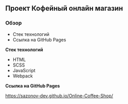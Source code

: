 <h2>Проект Кофейный онлайн магазин</h2>

### Обзор
* Стек технологий
* Ссылка на GitHub Pages

**Стек технологий**
<ul>
    <li>HTML</li>
    <li>SCSS</li>
    <li>JavaScript</li>
    <li>Webpack</li>
</ul>

**Ссылка на GitHub Pages**

<a href="https://sazonov-dev.github.io/mesto-project/">https://sazonov-dev.github.io/Online-Coffee-Shop/</a>
